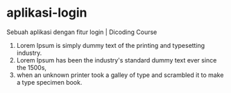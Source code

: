 # aplikasi-login
Sebuah aplikasi dengan fitur login | Dicoding Course

1. Lorem Ipsum is simply dummy text of the printing and typesetting industry.
2. Lorem Ipsum has been the industry's standard dummy text ever since the 1500s,
3. when an unknown printer took a galley of type and scrambled it to make a type specimen book.
